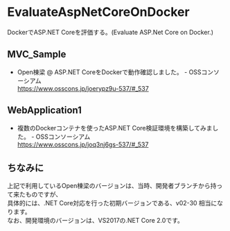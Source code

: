 # EvaluateAspNetCoreOnDocker
DockerでASP.NET Coreを評価する。(Evaluate ASP.Net Core on Docker.)

## MVC_Sample
- Open棟梁 @ ASP.NET CoreをDockerで動作確認しました。 - OSSコンソーシアム  
https://www.osscons.jp/joerypz9u-537/#_537

## WebApplication1
- 複数のDockerコンテナを使ったASP.NET Core検証環境を構築してみました。 - OSSコンソーシアム  
https://www.osscons.jp/joq3nj6gs-537/#_537


## ちなみに
上記で利用しているOpen棟梁のバージョンは、当時、開発者ブランチから持って来たものですが、  
具体的には、.NET Core対応を行った初期バージョンである、v02-30 相当になります。  
なお、開発環境のバージョンは、VS2017の.NET Core 2.0です。
